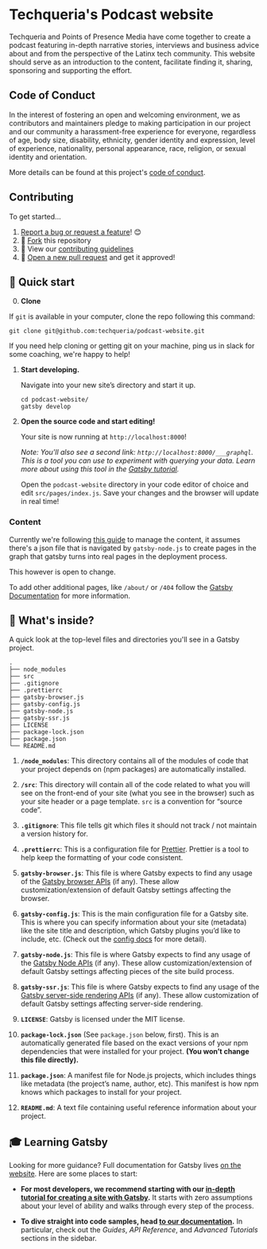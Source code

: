 # Techqueria's Podcast website

Techqueria and Points of Presence Media have come together to create a podcast featuring in-depth narrative stories, interviews and business advice about and from the perspective of the Latinx tech community. This website should serve as an introduction to the content, facilitate finding it, sharing, sponsoring and supporting the effort.


## Code of Conduct

In the interest of fostering an open and welcoming environment, we as contributors and maintainers pledge to making participation in our project and our community a harassment-free experience for everyone, regardless of age, body size, disability, ethnicity, gender identity and expression, level of experience, nationality, personal appearance, race, religion, or sexual identity and orientation.

More details can be found at this project's [code of conduct](.github/CODE_OF_CONDUCT.md).

## Contributing

To get started...
1. [Report a bug or request a feature](https://github.com/techqueria/website/issues/new/choose)! 😊
2. 🍴 [Fork](https://github.com/techqueria/website#fork-destination-box) this repository
3. 🔨 View our [contributing guidelines](.github/CONTRIBUTING.md)
4. 🎉 [Open a new pull request](https://github.com/techqueria/podcast-website/compare) and get it approved!

## 🚀 Quick start

0. **Clone**

If `git` is available in your computer, clone the repo following this command:

```
git clone git@github.com:techqueria/podcast-website.git
```

If you need help cloning or getting git on your machine, ping us in slack for some coaching, we're happy to help!

1.  **Start developing.**

    Navigate into your new site’s directory and start it up.

    ```shell
    cd podcast-website/
    gatsby develop
    ```

1.  **Open the source code and start editing!**

    Your site is now running at `http://localhost:8000`!

    _Note: You'll also see a second link: _`http://localhost:8000/___graphql`_. This is a tool you can use to experiment with querying your data. Learn more about using this tool in the [Gatsby tutorial](https://www.gatsbyjs.org/tutorial/part-five/#introducing-graphiql)._

    Open the `podcast-website` directory in your code editor of choice and edit `src/pages/index.js`. Save your changes and the browser will update in real time!


### Content

Currently we're following [this guide](https://dev.to/ashleemboyer/build-a-multi-page-gatsby-site-from-json-3kp) to manage the content,
it assumes there's a json file that is navigated by `gatsby-node.js` to create pages in the graph that gatsby turns into real pages in the deployment process.

This however is open to change.

To add other additional pages, like `/about/` or `/404` follow the [Gatsby Documentation](https://www.gatsbyjs.org/docs/creating-and-modifying-pages/) for more information.


## 🧐 What's inside?

A quick look at the top-level files and directories you'll see in a Gatsby project.

    .
    ├── node_modules
    ├── src
    ├── .gitignore
    ├── .prettierrc
    ├── gatsby-browser.js
    ├── gatsby-config.js
    ├── gatsby-node.js
    ├── gatsby-ssr.js
    ├── LICENSE
    ├── package-lock.json
    ├── package.json
    └── README.md

1.  **`/node_modules`**: This directory contains all of the modules of code that your project depends on (npm packages) are automatically installed.

2.  **`/src`**: This directory will contain all of the code related to what you will see on the front-end of your site (what you see in the browser) such as your site header or a page template. `src` is a convention for “source code”.

3.  **`.gitignore`**: This file tells git which files it should not track / not maintain a version history for.

4.  **`.prettierrc`**: This is a configuration file for [Prettier](https://prettier.io/). Prettier is a tool to help keep the formatting of your code consistent.

5.  **`gatsby-browser.js`**: This file is where Gatsby expects to find any usage of the [Gatsby browser APIs](https://www.gatsbyjs.org/docs/browser-apis/) (if any). These allow customization/extension of default Gatsby settings affecting the browser.

6.  **`gatsby-config.js`**: This is the main configuration file for a Gatsby site. This is where you can specify information about your site (metadata) like the site title and description, which Gatsby plugins you’d like to include, etc. (Check out the [config docs](https://www.gatsbyjs.org/docs/gatsby-config/) for more detail).

7.  **`gatsby-node.js`**: This file is where Gatsby expects to find any usage of the [Gatsby Node APIs](https://www.gatsbyjs.org/docs/node-apis/) (if any). These allow customization/extension of default Gatsby settings affecting pieces of the site build process.

8.  **`gatsby-ssr.js`**: This file is where Gatsby expects to find any usage of the [Gatsby server-side rendering APIs](https://www.gatsbyjs.org/docs/ssr-apis/) (if any). These allow customization of default Gatsby settings affecting server-side rendering.

9.  **`LICENSE`**: Gatsby is licensed under the MIT license.

10. **`package-lock.json`** (See `package.json` below, first). This is an automatically generated file based on the exact versions of your npm dependencies that were installed for your project. **(You won’t change this file directly).**

11. **`package.json`**: A manifest file for Node.js projects, which includes things like metadata (the project’s name, author, etc). This manifest is how npm knows which packages to install for your project.

12. **`README.md`**: A text file containing useful reference information about your project.

## 🎓 Learning Gatsby

Looking for more guidance? Full documentation for Gatsby lives [on the website](https://www.gatsbyjs.org/). Here are some places to start:

- **For most developers, we recommend starting with our [in-depth tutorial for creating a site with Gatsby](https://www.gatsbyjs.org/tutorial/).** It starts with zero assumptions about your level of ability and walks through every step of the process.

- **To dive straight into code samples, head [to our documentation](https://www.gatsbyjs.org/docs/).** In particular, check out the _Guides_, _API Reference_, and _Advanced Tutorials_ sections in the sidebar.


